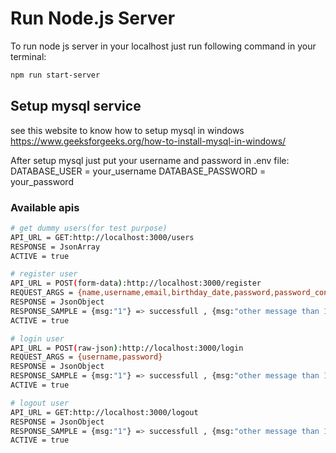 # Run Node.js Server

To run node js server in your localhost just run following command in your terminal:
```bash
npm run start-server
```

## Setup mysql service 
see this website to know how to setup mysql in windows 
https://www.geeksforgeeks.org/how-to-install-mysql-in-windows/

After setup mysql just put your username and password in .env file:
DATABASE_USER = your_username
DATABASE_PASSWORD = your_password

### Available apis 
```bash
# get dummy users(for test purpose)
API_URL = GET:http://localhost:3000/users
RESPONSE = JsonArray
ACTIVE = true
```

```bash
# register user
API_URL = POST(form-data):http://localhost:3000/register
REQUEST_ARGS = {name,username,email,birthday_date,password,password_conf,user_profile(image)}
RESPONSE = JsonObject
RESPONSE_SAMPLE = {msg:"1"} => successfull , {msg:"other message than 1"} => show this error to user
ACTIVE = true
```

```bash
# login user
API_URL = POST(raw-json):http://localhost:3000/login
REQUEST_ARGS = {username,password}
RESPONSE = JsonObject
RESPONSE_SAMPLE = {msg:"1"} => successfull , {msg:"other message than 1"} => show this error to user
ACTIVE = true
```

```bash
# logout user
API_URL = GET:http://localhost:3000/logout
RESPONSE = JsonObject
RESPONSE_SAMPLE = {msg:"1"} => successfull , {msg:"other message than 1"} => show this error to user
ACTIVE = true
```

